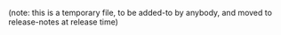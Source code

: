(note: this is a temporary file, to be added-to by anybody, and moved to
release-notes at release time)
